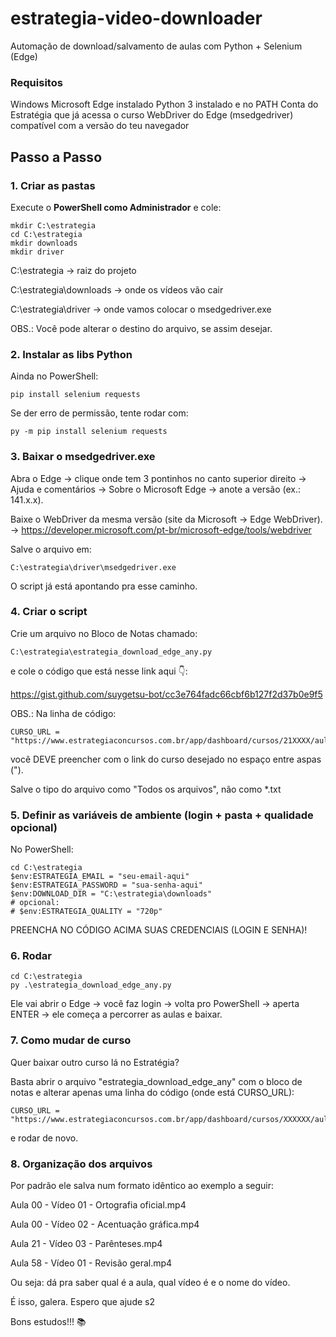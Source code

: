 # estrategia-video-downloader
Automação de download/salvamento de aulas com Python + Selenium (Edge)

### Requisitos
Windows
Microsoft Edge instalado
Python 3 instalado e no PATH
Conta do Estratégia que já acessa o curso
WebDriver do Edge (msedgedriver) compatível com a versão do teu navegador

## Passo a Passo

### 1. Criar as pastas

Execute o **PowerShell como Administrador** e cole:

```
mkdir C:\estrategia
cd C:\estrategia
mkdir downloads
mkdir driver
```

C:\estrategia → raiz do projeto

C:\estrategia\downloads → onde os vídeos vão cair

C:\estrategia\driver → onde vamos colocar o msedgedriver.exe


OBS.: Você pode alterar o destino do arquivo, se assim desejar.


### 2. Instalar as libs Python
Ainda no PowerShell:

```
pip install selenium requests
```
Se der erro de permissão, tente rodar com:
```
py -m pip install selenium requests
```


### 3. Baixar o msedgedriver.exe
Abra o Edge → clique onde tem 3 pontinhos no canto superior direito → Ajuda e comentários → Sobre o Microsoft Edge → anote a versão (ex.: 141.x.x).

Baixe o WebDriver da mesma versão (site da Microsoft → Edge WebDriver). → https://developer.microsoft.com/pt-br/microsoft-edge/tools/webdriver

Salve o arquivo em:
```
C:\estrategia\driver\msedgedriver.exe
```
O script já está apontando pra esse caminho.


### 4. Criar o script
Crie um arquivo no Bloco de Notas chamado:
```
C:\estrategia\estrategia_download_edge_any.py
```
e cole o código que está nesse link aqui 👇:

https://gist.github.com/suygetsu-bot/cc3e764fadc66cbf6b127f2d37b0e9f5

OBS.: Na linha de código: 
```
CURSO_URL = "https://www.estrategiaconcursos.com.br/app/dashboard/cursos/21XXXX/aulas"
```
você DEVE preencher com o link do curso desejado no espaço entre aspas (").

Salve o tipo do arquivo como "Todos os arquivos", não como *.txt


### 5. Definir as variáveis de ambiente (login + pasta + qualidade opcional)

No PowerShell:
```
cd C:\estrategia
$env:ESTRATEGIA_EMAIL = "seu-email-aqui"
$env:ESTRATEGIA_PASSWORD = "sua-senha-aqui"
$env:DOWNLOAD_DIR = "C:\estrategia\downloads"
# opcional:
# $env:ESTRATEGIA_QUALITY = "720p"
```


PREENCHA NO CÓDIGO ACIMA SUAS CREDENCIAIS (LOGIN E SENHA)!


### 6. Rodar
```
cd C:\estrategia
py .\estrategia_download_edge_any.py
```


Ele vai abrir o Edge → você faz login → volta pro PowerShell → aperta ENTER → ele começa a percorrer as aulas e baixar.



### 7. Como mudar de curso

Quer baixar outro curso lá no Estratégia?

Basta abrir o arquivo "estrategia_download_edge_any" com o bloco de notas e alterar apenas uma linha do código (onde está CURSO_URL): 
```
CURSO_URL = "https://www.estrategiaconcursos.com.br/app/dashboard/cursos/XXXXXX/aulas"
```
e rodar de novo.


### 8. Organização dos arquivos

Por padrão ele salva num formato idêntico ao exemplo a seguir:

Aula 00 - Vídeo 01 - Ortografia oficial.mp4

Aula 00 - Vídeo 02 - Acentuação gráfica.mp4

Aula 21 - Vídeo 03 - Parênteses.mp4

Aula 58 - Vídeo 01 - Revisão geral.mp4



Ou seja: dá pra saber qual é a aula, qual vídeo é e o nome do vídeo.



É isso, galera. Espero que ajude s2


Bons estudos!!! 📚
